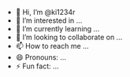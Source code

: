 - 👋 Hi, I’m @ki1234r
- 👀 I’m interested in ...
- 🌱 I’m currently learning ...
- 💞️ I’m looking to collaborate on ...
- 📫 How to reach me ...
- 😄 Pronouns: ...
- ⚡ Fun fact: ...

<!---
ki1234r/ki1234r is a ✨ special ✨ repository because its `README.md` (this file) appears on your GitHub profile.
You can click the Preview link to take a look at your changes.
--->
